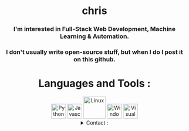 <div align="center">
  <h1>chris</h1>
  <h3>I'm interested in Full-Stack Web Development, Machine Learning & Automation.</h3>
  <h3>I don't usually write open-source stuff, but when I do I post it on this github.</h3>
</div>

<div align="center">
  <h1>Languages and Tools : </h1>
  <img src="https://user-images.githubusercontent.com/71098497/163659593-587411e8-76b5-4882-9c28-8d6f533d4b24.png" alt="Python" width="40"/>
  <img src="https://i0.wp.com/webapprentices.org/wp-content/uploads/2021/09/javascript-logo.png?w=600&ssl=1" alt="Javascript" width="40"/>
  <img src="https://logos-world.net/wp-content/uploads/2020/09/Linux-Logo.png" alt="Linux" width="60"/>
  <img src="https://www.freeiconspng.com/thumbs/windows-icon/windows-8-start-button-icon-6.png" alt="Windows" width="40"/>
  <img src="https://upload.wikimedia.org/wikipedia/commons/thumb/9/9a/Visual_Studio_Code_1.35_icon.svg/2048px-Visual_Studio_Code_1.35_icon.svg.png" alt="Visual Studio Code" width="40"/>
</div>

<div align="center">
  <details close><summary>Contact :</summary>
    <h4>Twitter : https://instagr.am/netmoneychris</h4>
    <h4>Instagram : https://twitter.com/netmoneychris</h4>
  </details>
</div>
